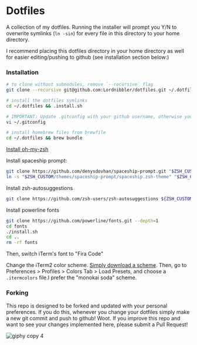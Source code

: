 # Dotfiles

A collection of my dotfiles. Running the installer will prompt you Y/N to overwrite symlinks (`ln -sin`) for every file in this directory to your home directory.

I recommend placing this dotfiles directory in your home directory as well for easier editing/pushing to github (see installation section below:)

### Installation

```sh
# to clone without submodules, remove `--recursive` flag
git clone --recursive git@github.com:Lordnibbler/dotfiles.git ~/.dotfiles

# install the dotfiles symlinks
cd ~/.dotfiles && .install.sh

# IMPORTANT: Update .gitconfig with your github username, otherwise you will be committing as me!
vi ~/.gitconfig
```

```sh
# install homebrew files from brewfile
cd ~/.dotfiles && brew bundle
```

[Install oh-my-zsh](https://ohmyz.sh/#install)

Install spaceship prompt:

```sh
git clone https://github.com/denysdovhan/spaceship-prompt.git "$ZSH_CUSTOM/themes/spaceship-prompt" --depth=1
ln -s "$ZSH_CUSTOM/themes/spaceship-prompt/spaceship.zsh-theme" "$ZSH_CUSTOM/themes/spaceship.zsh-theme"
```

Install zsh-autosuggestions

```sh
git clone https://github.com/zsh-users/zsh-autosuggestions ${ZSH_CUSTOM:-~/.oh-my-zsh/custom}/plugins/zsh-autosuggestions
```

Install powerline fonts

```sh
git clone https://github.com/powerline/fonts.git --depth=1
cd fonts
./install.sh
cd ..
rm -rf fonts
```

Then, switch iTerm's font to "Fira Code"

Change the iTerm2 color scheme. [Simply download a scheme](https://github.com/mbadolato/iTerm2-Color-Schemes/tree/master/schemes). Then, go to Preferences > Profiles > Colors Tab > Load Presets, and choose a `.itermcolors` file.I prefer the "monokai soda" scheme.

### Forking

This repo is designed to be forked and updated with your personal preferences. If you do this, whenever you change your dotfiles simply make a new git commit and push to github!  Woot. If you improve this repo and want to see your changes implemented here, please submit a Pull Request!

![giphy copy 4](https://cloud.githubusercontent.com/assets/199422/6795973/dea0cf34-d1a6-11e4-90d8-0160d348059c.gif)
